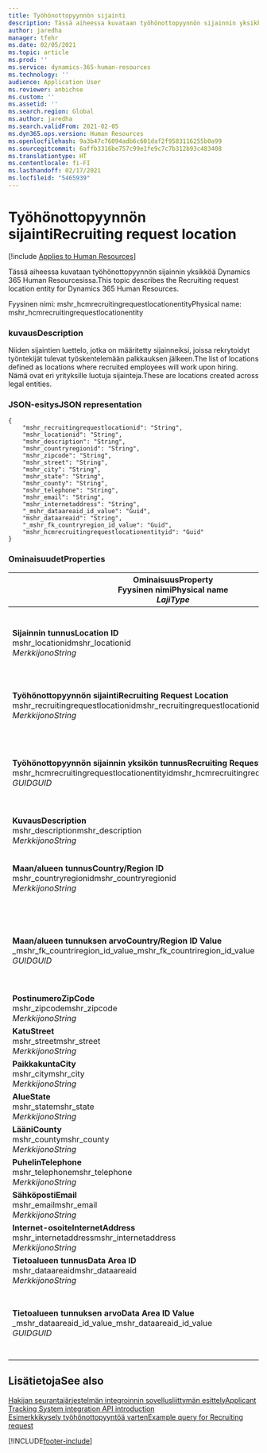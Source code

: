 ```yaml
---
title: Työhönottopyynnön sijainti
description: Tässä aiheessa kuvataan työhönottopyynnön sijainnin yksikköä Dynamics 365 Human Resourcesissa.
author: jaredha
manager: tfehr
ms.date: 02/05/2021
ms.topic: article
ms.prod: ''
ms.service: dynamics-365-human-resources
ms.technology: ''
audience: Application User
ms.reviewer: anbichse
ms.custom: ''
ms.assetid: ''
ms.search.region: Global
ms.author: jaredha
ms.search.validFrom: 2021-02-05
ms.dyn365.ops.version: Human Resources
ms.openlocfilehash: 9a3b47c76094adb6c601daf2f9583116255b0a99
ms.sourcegitcommit: 6affb3316be757c99e1fe9c7c7b312b93c483408
ms.translationtype: HT
ms.contentlocale: fi-FI
ms.lasthandoff: 02/17/2021
ms.locfileid: "5465939"
---
```

# <a name="recruiting-request-location"></a><span data-ttu-id="3cee0-103">Työhönottopyynnön sijainti</span><span class="sxs-lookup"><span data-stu-id="3cee0-103">Recruiting request location</span></span>

[!include [Applies to Human Resources](../includes/applies-to-hr.md)]

<span data-ttu-id="3cee0-104">Tässä aiheessa kuvataan työhönottopyynnön sijainnin yksikköä Dynamics 365 Human Resourcesissa.</span><span class="sxs-lookup"><span data-stu-id="3cee0-104">This topic describes the Recruiting request location entity for Dynamics 365 Human Resources.</span></span>

<span data-ttu-id="3cee0-105">Fyysinen nimi: mshr_hcmrecruitingrequestlocationentity</span><span class="sxs-lookup"><span data-stu-id="3cee0-105">Physical name: mshr_hcmrecruitingrequestlocationentity</span></span>

### <a name="description"></a><span data-ttu-id="3cee0-106">kuvaus</span><span class="sxs-lookup"><span data-stu-id="3cee0-106">Description</span></span>

<span data-ttu-id="3cee0-107">Niiden sijaintien luettelo, jotka on määritetty sijainneiksi, joissa rekrytoidyt työntekijät tulevat työskentelemään palkkauksen jälkeen.</span><span class="sxs-lookup"><span data-stu-id="3cee0-107">The list of locations defined as locations where recruited employees will work upon hiring.</span></span> <span data-ttu-id="3cee0-108">Nämä ovat eri yrityksille luotuja sijainteja.</span><span class="sxs-lookup"><span data-stu-id="3cee0-108">These are locations created across legal entities.</span></span>

### <a name="json-representation"></a><span data-ttu-id="3cee0-109">JSON-esitys</span><span class="sxs-lookup"><span data-stu-id="3cee0-109">JSON representation</span></span>

```
{
    "mshr_recruitingrequestlocationid": "String",
    "mshr_locationid": "String",
    "mshr_description": "String",
    "mshr_countryregionid": "String",
    "mshr_zipcode": "String",
    "mshr_street": "String",
    "mshr_city": "String",
    "mshr_state": "String",
    "mshr_county": "String",
    "mshr_telephone": "String",
    "mshr_email": "String",
    "mshr_internetaddress": "String",
    "_mshr_dataareaid_id_value": "Guid",
    "mshr_dataareaid": "String",
    "_mshr_fk_countryregion_id_value": "Guid",
    "mshr_hcmrecruitingrequestlocationentityid": "Guid"
}
```

### <a name="properties"></a><span data-ttu-id="3cee0-110">Ominaisuudet</span><span class="sxs-lookup"><span data-stu-id="3cee0-110">Properties</span></span>

| <span data-ttu-id="3cee0-111">Ominaisuus</span><span class="sxs-lookup"><span data-stu-id="3cee0-111">Property</span></span><br><span data-ttu-id="3cee0-112">**Fyysinen nimi**</span><span class="sxs-lookup"><span data-stu-id="3cee0-112">**Physical name**</span></span><br><span data-ttu-id="3cee0-113">**_Laji_**</span><span class="sxs-lookup"><span data-stu-id="3cee0-113">**_Type_**</span></span> | <span data-ttu-id="3cee0-114">Käytä</span><span class="sxs-lookup"><span data-stu-id="3cee0-114">Use</span></span> | <span data-ttu-id="3cee0-115">kuvaus</span><span class="sxs-lookup"><span data-stu-id="3cee0-115">Description</span></span> |
| --- | --- | --- |
| <span data-ttu-id="3cee0-116">**Sijainnin tunnus**</span><span class="sxs-lookup"><span data-stu-id="3cee0-116">**Location ID**</span></span><br><span data-ttu-id="3cee0-117">mshr_locationid</span><span class="sxs-lookup"><span data-stu-id="3cee0-117">mshr_locationid</span></span><br><span data-ttu-id="3cee0-118">*Merkkijono*</span><span class="sxs-lookup"><span data-stu-id="3cee0-118">*String*</span></span> | <span data-ttu-id="3cee0-119">Kirjoita kerran</span><span class="sxs-lookup"><span data-stu-id="3cee0-119">Write-once</span></span><br><span data-ttu-id="3cee0-120">Vaadittu</span><span class="sxs-lookup"><span data-stu-id="3cee0-120">Required</span></span> | <span data-ttu-id="3cee0-121">Järjestelmän luoma, käyttäjän luettava rekrytointisijainnin tunnus.</span><span class="sxs-lookup"><span data-stu-id="3cee0-121">The system-generated, user-readable identifier for the recruiting location.</span></span> |
| <span data-ttu-id="3cee0-122">**Työhönottopyynnön sijainti**</span><span class="sxs-lookup"><span data-stu-id="3cee0-122">**Recruiting Request Location**</span></span><br><span data-ttu-id="3cee0-123">mshr_recruitingrequestlocationid</span><span class="sxs-lookup"><span data-stu-id="3cee0-123">mshr_recruitingrequestlocationid</span></span><br><span data-ttu-id="3cee0-124">*Merkkijono*</span><span class="sxs-lookup"><span data-stu-id="3cee0-124">*String*</span></span> | <span data-ttu-id="3cee0-125">Kirjoita kerran</span><span class="sxs-lookup"><span data-stu-id="3cee0-125">Write-once</span></span><br><span data-ttu-id="3cee0-126">Vaadittu</span><span class="sxs-lookup"><span data-stu-id="3cee0-126">Required</span></span> | <span data-ttu-id="3cee0-127">Käyttäjän määrittämä työhönottosijainnin yksilöivä tunnus.</span><span class="sxs-lookup"><span data-stu-id="3cee0-127">User-defined unique identifier for the recruiting location.</span></span> |
| <span data-ttu-id="3cee0-128">**Työhönottopyynnön sijainnin yksikön tunnus**</span><span class="sxs-lookup"><span data-stu-id="3cee0-128">**Recruiting Request Location Entity ID**</span></span><br><span data-ttu-id="3cee0-129">mshr_hcmrecruitingrequestlocationentityid</span><span class="sxs-lookup"><span data-stu-id="3cee0-129">mshr_hcmrecruitingrequestlocationentityid</span></span><br><span data-ttu-id="3cee0-130">*GUID*</span><span class="sxs-lookup"><span data-stu-id="3cee0-130">*GUID*</span></span> | <span data-ttu-id="3cee0-131">Vain luku</span><span class="sxs-lookup"><span data-stu-id="3cee0-131">Read-only</span></span><br><span data-ttu-id="3cee0-132">Vaadittu</span><span class="sxs-lookup"><span data-stu-id="3cee0-132">Required</span></span> | <span data-ttu-id="3cee0-133">Järjestelmän luoma työhönottopyynnön sijainnin tietueen yksilöivä tunnus.</span><span class="sxs-lookup"><span data-stu-id="3cee0-133">System-generated unique identifier for the recruiting request location record.</span></span> |
| <span data-ttu-id="3cee0-134">**Kuvaus**</span><span class="sxs-lookup"><span data-stu-id="3cee0-134">**Description**</span></span><br><span data-ttu-id="3cee0-135">mshr_description</span><span class="sxs-lookup"><span data-stu-id="3cee0-135">mshr_description</span></span><br><span data-ttu-id="3cee0-136">*Merkkijono*</span><span class="sxs-lookup"><span data-stu-id="3cee0-136">*String*</span></span> | <span data-ttu-id="3cee0-137">Luku/Kirjoitus</span><span class="sxs-lookup"><span data-stu-id="3cee0-137">Read/write</span></span><br><span data-ttu-id="3cee0-138">Vaadittu</span><span class="sxs-lookup"><span data-stu-id="3cee0-138">Required</span></span> | <span data-ttu-id="3cee0-139">Sijainnin kuvaus.</span><span class="sxs-lookup"><span data-stu-id="3cee0-139">Description of the location.</span></span> |
| <span data-ttu-id="3cee0-140">**Maan/alueen tunnus**</span><span class="sxs-lookup"><span data-stu-id="3cee0-140">**Country/Region ID**</span></span><br><span data-ttu-id="3cee0-141">mshr_countryregionid</span><span class="sxs-lookup"><span data-stu-id="3cee0-141">mshr_countryregionid</span></span><br><span data-ttu-id="3cee0-142">*Merkkijono*</span><span class="sxs-lookup"><span data-stu-id="3cee0-142">*String*</span></span> | <span data-ttu-id="3cee0-143">Vain luku</span><span class="sxs-lookup"><span data-stu-id="3cee0-143">Read-only</span></span><br><span data-ttu-id="3cee0-144">Valinnainen</span><span class="sxs-lookup"><span data-stu-id="3cee0-144">Optional</span></span> | <span data-ttu-id="3cee0-145">Määrittää maan/alueen, jossa hakijalla on kansalaisuus.</span><span class="sxs-lookup"><span data-stu-id="3cee0-145">Specifies the country or region where the candidate has citizenship.</span></span> |
| <span data-ttu-id="3cee0-146">**Maan/alueen tunnuksen arvo**</span><span class="sxs-lookup"><span data-stu-id="3cee0-146">**Country/Region ID Value**</span></span><br><span data-ttu-id="3cee0-147">_mshr_fk_countriregion_id_value</span><span class="sxs-lookup"><span data-stu-id="3cee0-147">_mshr_fk_countriregion_id_value</span></span><br><span data-ttu-id="3cee0-148">*GUID*</span><span class="sxs-lookup"><span data-stu-id="3cee0-148">*GUID*</span></span> | <span data-ttu-id="3cee0-149">Vain luku</span><span class="sxs-lookup"><span data-stu-id="3cee0-149">Read-only</span></span><br><span data-ttu-id="3cee0-150">Valinnainen</span><span class="sxs-lookup"><span data-stu-id="3cee0-150">Optional</span></span><br><span data-ttu-id="3cee0-151">Viiteavain: mshr_logisticsaddresscountryregionentity-yksikön mshr_logisticaddresscountryregionentityid</span><span class="sxs-lookup"><span data-stu-id="3cee0-151">Foreign key: mshr_logisticaddresscountryregionentityid of mshr_logisticsaddresscountryregionentity</span></span> | <span data-ttu-id="3cee0-152">Järjestelmän luoma osoitteen maan/alueen yksilöivä tunnus.</span><span class="sxs-lookup"><span data-stu-id="3cee0-152">System-generated unique identifier of the country/region of the address.</span></span> |
| <span data-ttu-id="3cee0-153">**Postinumero**</span><span class="sxs-lookup"><span data-stu-id="3cee0-153">**ZipCode**</span></span><br><span data-ttu-id="3cee0-154">mshr_zipcode</span><span class="sxs-lookup"><span data-stu-id="3cee0-154">mshr_zipcode</span></span><br><span data-ttu-id="3cee0-155">*Merkkijono*</span><span class="sxs-lookup"><span data-stu-id="3cee0-155">*String*</span></span> | <span data-ttu-id="3cee0-156">Vain luku</span><span class="sxs-lookup"><span data-stu-id="3cee0-156">Read-only</span></span><br><span data-ttu-id="3cee0-157">Valinnainen</span><span class="sxs-lookup"><span data-stu-id="3cee0-157">Optional</span></span> | <span data-ttu-id="3cee0-158">Postinumero.</span><span class="sxs-lookup"><span data-stu-id="3cee0-158">Zip/postal code.</span></span> |
| <span data-ttu-id="3cee0-159">**Katu**</span><span class="sxs-lookup"><span data-stu-id="3cee0-159">**Street**</span></span><br><span data-ttu-id="3cee0-160">mshr_street</span><span class="sxs-lookup"><span data-stu-id="3cee0-160">mshr_street</span></span><br><span data-ttu-id="3cee0-161">*Merkkijono*</span><span class="sxs-lookup"><span data-stu-id="3cee0-161">*String*</span></span> | <span data-ttu-id="3cee0-162">Vain luku</span><span class="sxs-lookup"><span data-stu-id="3cee0-162">Read-only</span></span><br><span data-ttu-id="3cee0-163">Valinnainen</span><span class="sxs-lookup"><span data-stu-id="3cee0-163">Optional</span></span> | <span data-ttu-id="3cee0-164">Katuosoite.</span><span class="sxs-lookup"><span data-stu-id="3cee0-164">Street address.</span></span> |
| <span data-ttu-id="3cee0-165">**Paikkakunta**</span><span class="sxs-lookup"><span data-stu-id="3cee0-165">**City**</span></span><br><span data-ttu-id="3cee0-166">mshr_city</span><span class="sxs-lookup"><span data-stu-id="3cee0-166">mshr_city</span></span><br><span data-ttu-id="3cee0-167">*Merkkijono*</span><span class="sxs-lookup"><span data-stu-id="3cee0-167">*String*</span></span> | <span data-ttu-id="3cee0-168">Vain luku</span><span class="sxs-lookup"><span data-stu-id="3cee0-168">Read-only</span></span><br><span data-ttu-id="3cee0-169">Valinnainen</span><span class="sxs-lookup"><span data-stu-id="3cee0-169">Optional</span></span> | <span data-ttu-id="3cee0-170">Paikkakunta.</span><span class="sxs-lookup"><span data-stu-id="3cee0-170">City.</span></span> |
| <span data-ttu-id="3cee0-171">**Alue**</span><span class="sxs-lookup"><span data-stu-id="3cee0-171">**State**</span></span><br><span data-ttu-id="3cee0-172">mshr_state</span><span class="sxs-lookup"><span data-stu-id="3cee0-172">mshr_state</span></span><br><span data-ttu-id="3cee0-173">*Merkkijono*</span><span class="sxs-lookup"><span data-stu-id="3cee0-173">*String*</span></span> | <span data-ttu-id="3cee0-174">Vain luku</span><span class="sxs-lookup"><span data-stu-id="3cee0-174">Read-only</span></span><br><span data-ttu-id="3cee0-175">Valinnainen</span><span class="sxs-lookup"><span data-stu-id="3cee0-175">Optional</span></span> | <span data-ttu-id="3cee0-176">Osavaltio tai provinssi.</span><span class="sxs-lookup"><span data-stu-id="3cee0-176">State or province.</span></span> |
| <span data-ttu-id="3cee0-177">**Lääni**</span><span class="sxs-lookup"><span data-stu-id="3cee0-177">**County**</span></span><br><span data-ttu-id="3cee0-178">mshr_county</span><span class="sxs-lookup"><span data-stu-id="3cee0-178">mshr_county</span></span><br><span data-ttu-id="3cee0-179">*Merkkijono*</span><span class="sxs-lookup"><span data-stu-id="3cee0-179">*String*</span></span> | <span data-ttu-id="3cee0-180">Vain luku</span><span class="sxs-lookup"><span data-stu-id="3cee0-180">Read-only</span></span><br><span data-ttu-id="3cee0-181">Valinnainen</span><span class="sxs-lookup"><span data-stu-id="3cee0-181">Optional</span></span> | <span data-ttu-id="3cee0-182">Lääni.</span><span class="sxs-lookup"><span data-stu-id="3cee0-182">County.</span></span> |
| <span data-ttu-id="3cee0-183">**Puhelin**</span><span class="sxs-lookup"><span data-stu-id="3cee0-183">**Telephone**</span></span><br><span data-ttu-id="3cee0-184">mshr_telephone</span><span class="sxs-lookup"><span data-stu-id="3cee0-184">mshr_telephone</span></span><br><span data-ttu-id="3cee0-185">*Merkkijono*</span><span class="sxs-lookup"><span data-stu-id="3cee0-185">*String*</span></span> | <span data-ttu-id="3cee0-186">Luku/Kirjoitus</span><span class="sxs-lookup"><span data-stu-id="3cee0-186">Read/write</span></span><br><span data-ttu-id="3cee0-187">Valinnainen</span><span class="sxs-lookup"><span data-stu-id="3cee0-187">Optional</span></span> | <span data-ttu-id="3cee0-188">Sijainnin puhelinnumero.</span><span class="sxs-lookup"><span data-stu-id="3cee0-188">Telephone number for the location.</span></span> |
| <span data-ttu-id="3cee0-189">**Sähköposti**</span><span class="sxs-lookup"><span data-stu-id="3cee0-189">**Email**</span></span><br><span data-ttu-id="3cee0-190">mshr_email</span><span class="sxs-lookup"><span data-stu-id="3cee0-190">mshr_email</span></span><br><span data-ttu-id="3cee0-191">*Merkkijono*</span><span class="sxs-lookup"><span data-stu-id="3cee0-191">*String*</span></span> | <span data-ttu-id="3cee0-192">Luku/Kirjoitus</span><span class="sxs-lookup"><span data-stu-id="3cee0-192">Read/write</span></span><br><span data-ttu-id="3cee0-193">Valinnainen</span><span class="sxs-lookup"><span data-stu-id="3cee0-193">Optional</span></span> | <span data-ttu-id="3cee0-194">Sähköpostiosoite.</span><span class="sxs-lookup"><span data-stu-id="3cee0-194">Email address.</span></span> |
| <span data-ttu-id="3cee0-195">**Internet-osoite**</span><span class="sxs-lookup"><span data-stu-id="3cee0-195">**InternetAddress**</span></span><br><span data-ttu-id="3cee0-196">mshr_internetaddress</span><span class="sxs-lookup"><span data-stu-id="3cee0-196">mshr_internetaddress</span></span><br><span data-ttu-id="3cee0-197">*Merkkijono*</span><span class="sxs-lookup"><span data-stu-id="3cee0-197">*String*</span></span> | <span data-ttu-id="3cee0-198">Luku/Kirjoitus</span><span class="sxs-lookup"><span data-stu-id="3cee0-198">Read/write</span></span><br><span data-ttu-id="3cee0-199">Valinnainen</span><span class="sxs-lookup"><span data-stu-id="3cee0-199">Optional</span></span> | <span data-ttu-id="3cee0-200">Sijainnin verkkosivuston URL-osoite.</span><span class="sxs-lookup"><span data-stu-id="3cee0-200">URL for the location website.</span></span> |
| <span data-ttu-id="3cee0-201">**Tietoalueen tunnus**</span><span class="sxs-lookup"><span data-stu-id="3cee0-201">**Data Area ID**</span></span><br><span data-ttu-id="3cee0-202">mshr_dataareaid</span><span class="sxs-lookup"><span data-stu-id="3cee0-202">mshr_dataareaid</span></span><br><span data-ttu-id="3cee0-203">*Merkkijono*</span><span class="sxs-lookup"><span data-stu-id="3cee0-203">*String*</span></span> | <span data-ttu-id="3cee0-204">Luku/Kirjoitus</span><span class="sxs-lookup"><span data-stu-id="3cee0-204">Read/write</span></span><br><span data-ttu-id="3cee0-205">Valinnainen</span><span class="sxs-lookup"><span data-stu-id="3cee0-205">Optional</span></span> | <span data-ttu-id="3cee0-206">Määrittää oikeushenkilön (yrityksen).</span><span class="sxs-lookup"><span data-stu-id="3cee0-206">Specifies the legal entity (company).</span></span> |
| <span data-ttu-id="3cee0-207">**Tietoalueen tunnuksen arvo**</span><span class="sxs-lookup"><span data-stu-id="3cee0-207">**Data Area ID Value**</span></span><br><span data-ttu-id="3cee0-208">_mshr_dataareaid_id_value</span><span class="sxs-lookup"><span data-stu-id="3cee0-208">_mshr_dataareaid_id_value</span></span><br><span data-ttu-id="3cee0-209">*GUID*</span><span class="sxs-lookup"><span data-stu-id="3cee0-209">*GUID*</span></span> | <span data-ttu-id="3cee0-210">Vain luku</span><span class="sxs-lookup"><span data-stu-id="3cee0-210">Read-only</span></span><br><span data-ttu-id="3cee0-211">Valinnainen</span><span class="sxs-lookup"><span data-stu-id="3cee0-211">Optional</span></span><br><span data-ttu-id="3cee0-212">Viiteavain: cdm_companyid of cdm_company-yksikkö</span><span class="sxs-lookup"><span data-stu-id="3cee0-212">Foreign key: cdm_companyid of cdm_company entity</span></span> | <span data-ttu-id="3cee0-213">Järjestelmän luoma GUID-tunnus, joka yksilöi oikeushenkilön (yrityksen).</span><span class="sxs-lookup"><span data-stu-id="3cee0-213">System-generated GUID value identifying the legal entity (company).</span></span> |

## <a name="see-also"></a><span data-ttu-id="3cee0-214">Lisätietoja</span><span class="sxs-lookup"><span data-stu-id="3cee0-214">See also</span></span>

[<span data-ttu-id="3cee0-215">Hakijan seurantajärjestelmän integroinnin sovellusliittymän esittely</span><span class="sxs-lookup"><span data-stu-id="3cee0-215">Applicant Tracking System integration API introduction</span></span>](hr-admin-integration-ats-api-introduction.md)<br>
[<span data-ttu-id="3cee0-216">Esimerkkikysely työhönottopyyntöä varten</span><span class="sxs-lookup"><span data-stu-id="3cee0-216">Example query for Recruiting request</span></span>](hr-admin-integration-ats-api-recruiting-request-example-query.md)



[!INCLUDE[footer-include](../includes/footer-banner.md)]